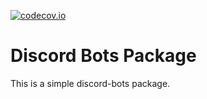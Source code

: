 [![codecov.io](https://codecov.io/github/eunjungchoi/discord_bots/coverage.svg?branch=main)](https://codecov.io/github/eunjungchoi/discord_bots?branch=main)

# Discord Bots Package

This is a simple discord-bots package. 
